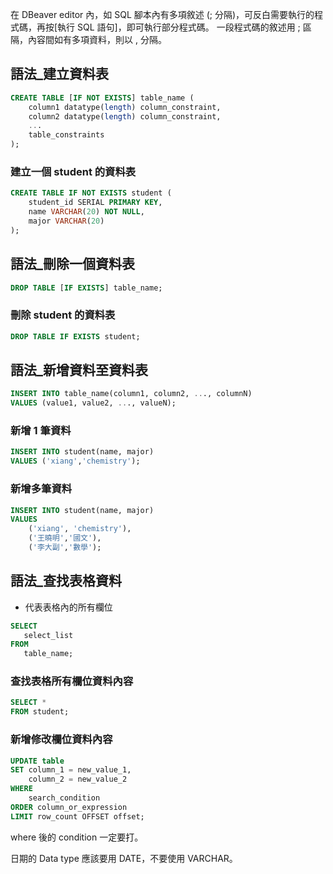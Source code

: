 
在 DBeaver editor 內，如 SQL 腳本內有多項敘述 (; 分隔)，可反白需要執行的程式碼，再按[執行 SQL 語句]，即可執行部分程式碼。
一段程式碼的敘述用 ; 區隔，內容間如有多項資料，則以 , 分隔。



## 語法_建立資料表
```sql
CREATE TABLE [IF NOT EXISTS] table_name (
    column1 datatype(length) column_constraint,
    column2 datatype(length) column_constraint,
    ...
    table_constraints
);
```

### 建立一個 student 的資料表
```sql
CREATE TABLE IF NOT EXISTS student (
    student_id SERIAL PRIMARY KEY,
    name VARCHAR(20) NOT NULL,
    major VARCHAR(20)
);
```

## 語法_刪除一個資料表
```sql
DROP TABLE [IF EXISTS] table_name;
```

### 刪除 student 的資料表
```sql
DROP TABLE IF EXISTS student;
```

## 語法_新增資料至資料表
```sql
INSERT INTO table_name(column1, column2, ..., columnN)
VALUES (value1, value2, ..., valueN);
```

### 新增 1 筆資料
```sql
INSERT INTO student(name, major)
VALUES ('xiang','chemistry');
```

### 新增多筆資料
```sql
INSERT INTO student(name, major)
VALUES 
    ('xiang', 'chemistry'),
    ('王曉明','國文'),
    ('李大副','數學');
```

## 語法_查找表格資料

* 代表表格內的所有欄位
```sql
SELECT
   select_list
FROM
   table_name;
```

### 查找表格所有欄位資料內容
```sql
SELECT *
FROM student;
```

### 新增修改欄位資料內容
```sql
UPDATE table
SET column_1 = new_value_1,
    column_2 = new_value_2
WHERE
    search_condition 
ORDER column_or_expression
LIMIT row_count OFFSET offset;
```

where 後的 condition 一定要打。

日期的 Data type 應該要用 DATE，不要使用 VARCHAR。

